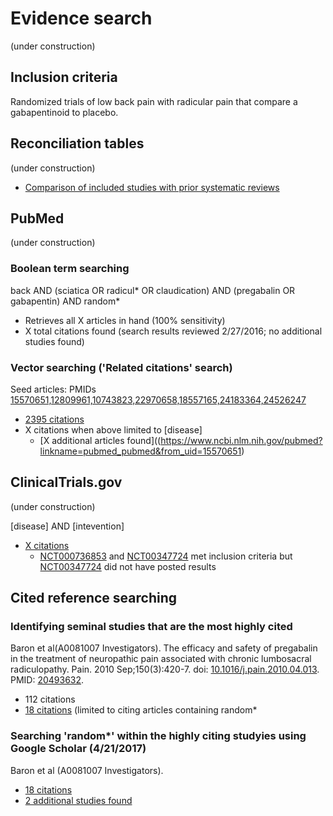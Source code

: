 # Evidence search
(under construction)

## Inclusion criteria
Randomized trials of low back pain with radicular pain that compare a gabapentinoid to placebo.

## Reconciliation tables
(under construction)

* [Comparison of included studies with prior systematic reviews](../../tree/master/reconciliation-tables/)

## PubMed
(under construction)

### Boolean term searching
back AND (sciatica OR radicul\* OR claudication) AND (pregabalin OR gabapentin) AND random\*
* Retrieves all X articles in hand (100% sensitivity)
* X total citations found (search results reviewed 2/27/2016; no additional studies found)

### Vector searching ('Related citations' search)
Seed articles: PMIDs [15570651,12809961,10743823,22970658,18557165,24183364,24526247](https://www.ncbi.nlm.nih.gov/pubmed?cmd=Search&tool=SUMSearch2plugins&otool=kumclib&term=15570651%2012809961%2010743823%2022970658%2018557165%2024183364%2024526247)
* [2395 citations](https://www.ncbi.nlm.nih.gov/pubmed?linkname=pubmed_pubmed&from_uid=15570651,12809961,10743823,22970658,18557165,24183364,24526247)
* X citations when above limited to [disease]
  * [X additional articles found]((https://www.ncbi.nlm.nih.gov/pubmed?linkname=pubmed_pubmed&from_uid=15570651)

## ClinicalTrials.gov
(under construction)

[disease] AND [intevention]
* [X citations](https://clinicaltrials.gov/ct2/results?term=Tramadol+AND+placebo+AND+chronic+AND+back+pain+&Search=Search)
  * [NCT000736853](https://clinicaltrials.gov/ct2/show/NCT000736853) and [NCT00347724](https://clinicaltrials.gov/ct2/show/NCT00347724) met inclusion criteria but [NCT00347724](https://clinicaltrials.gov/ct2/show/NCT00347724) did not have posted results

## Cited reference searching
### Identifying seminal studies that are the most highly cited
Baron et al(A0081007 Investigators). The efficacy and safety of pregabalin in the treatment of neuropathic pain associated with chronic lumbosacral radiculopathy. Pain. 2010 Sep;150(3):420-7. doi: [10.1016/j.pain.2010.04.013](http://dx.doi.org/10.1016/j.pain.2010.04.013). PMID: [20493632](http://pubmed.gov/20493632).
 * 112 citations
 * [18 citations](https://scholar.google.com/scholar?q=random*&btnG=&hl=en&as_sdt=2005&sciodt=0%2C5&cites=1956521689944915031&scipsc=1) (limited to citing articles containing random\*

### Searching 'random*' within the highly citing studyies using Google Scholar (4/21/2017)
Baron et al (A0081007 Investigators). 
* [18 citations](https://scholar.google.com/scholar?q=random*&btnG=&hl=en&as_sdt=2005&sciodt=0%2C5&cites=1956521689944915031&scipsc=1)
* [2 additional studies found](https://pubmed.gov/25503625,27045252)
